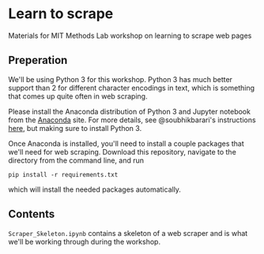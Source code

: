 # Learn to scrape 

Materials for MIT Methods Lab workshop on learning to scrape web pages

## Preperation

We'll be using Python 3 for this workshop. Python 3 has much better support
than 2 for different character encodings in text, which is something that comes
up quite often in web scraping.

Please install the Anaconda distribution of Python 3 and Jupyter notebook from
the [Anaconda](https://www.anaconda.com/download/?lang=en-us#macos) site. For
more details, see @soubhikbarari's instructions
[here](https://github.com/soubhikbarari/MITPolMeth-PythonDataSci-02-2018/blob/master/setup.pdf),
but making sure to install Python 3.

Once Anaconda is installed, you'll need to install a couple packages that we'll
need for web scraping. Download this repository, navigate to the directory from
the command line, and run

```
pip install -r requirements.txt
```

which will install the needed packages automatically.


## Contents

`Scraper_Skeleton.ipynb` contains a skeleton of a web scraper and is what we'll
be working through during the workshop.
